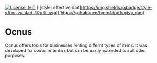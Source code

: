 [![License: MIT](https://img.shields.io/badge/license-MIT-purple.svg)](https://opensource.org/licenses/MIT)
[![style: effective dart][https://img.shields.io/badge/style-effective_dart-40c4ff.svg]](https://github.com/tenhobi/effective_dart)

# Ocnus

Ocnus offers tools for businesses renting differnt types of items. It was developed for costume tentals but can be easily extended to suit other purposes.